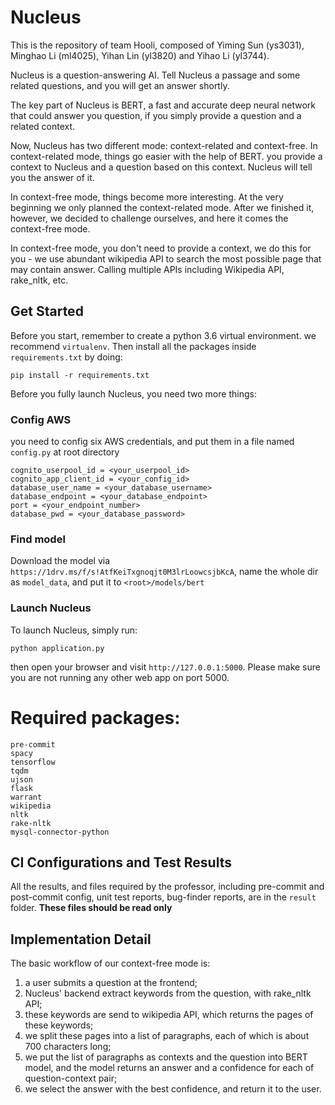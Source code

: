 # Nucleus

This is the repository of team Hooli, composed of Yiming Sun (ys3031), Minghao Li (ml4025), Yihan Lin (yl3820) and Yihao Li (yl3744).

Nucleus is a question-answering AI. Tell Nucleus a passage and some related questions, and you will get an answer shortly.

The key part of Nucleus is BERT, a fast and accurate deep neural network that could answer you question, if you simply provide a question and a related context.

Now, Nucleus has two different mode: context-related and context-free. In context-related mode, things go easier with the help of BERT. you provide a context to Nucleus and a question based on this context. Nucleus will tell you the answer of it.

In context-free mode, things become more interesting. At the very beginning we only planned the context-related mode. After we finished it, however, we decided to challenge ourselves, and here it comes the context-free mode.

In context-free mode, you don't need to provide a context, we do this for you - we use abundant wikipedia API to search the most possible page that may contain answer. Calling multiple APIs including Wikipedia API, rake_nltk, etc.


  
## Get Started

Before you start, remember to create a python 3.6 virtual environment. we recommend `virtualenv`. Then install all the packages inside `requirements.txt` by doing:

```angular2html
pip install -r requirements.txt
```

Before you fully launch Nucleus, you need two more things:

### Config AWS

you need to config six AWS credentials, and put them in a file named `config.py` at root directory

```angular2html
cognito_userpool_id = <your_userpool_id>
cognito_app_client_id = <your_config_id>
database_user_name = <your_database_username>
database_endpoint = <your_database_endpoint>
port = <your_endpoint_number>
database_pwd = <your_database_password>
```

### Find model

Download the model via `https://1drv.ms/f/s!AtfKeiTxgnoqjt0M3lrLoowcsjbKcA`, name the whole dir as `model_data`, and put it to `<root>/models/bert`

### Launch Nucleus

To launch Nucleus, simply run:

```angular2html
python application.py
```

then open your browser and visit `http://127.0.0.1:5000`. Please make sure you are not running any other web app on port 5000.

# Required packages:

```angular2html
pre-commit
spacy
tensorflow
tqdm
ujson
flask
warrant
wikipedia
nltk
rake-nltk
mysql-connector-python
```

## CI Configurations and Test Results 

All the results, and files required by the professor, including pre-commit and post-commit config, unit test reports, bug-finder reports, are in the `result` folder. **These files should be read only**

## Implementation Detail

The basic workflow of our context-free mode is:

1. a user submits a question at the frontend;
2. Nucleus' backend extract keywords from the question, with rake_nltk API;
3. these keywords are send to wikipedia API, which returns the pages of these keywords;
4. we split these pages into a list of paragraphs, each of which is about 700 characters long;
5. we put the list of paragraphs as contexts and the question into BERT model, and the model returns an answer and a confidence for each of question-context pair;
6. we select the answer with the best confidence, and return it to the user.
